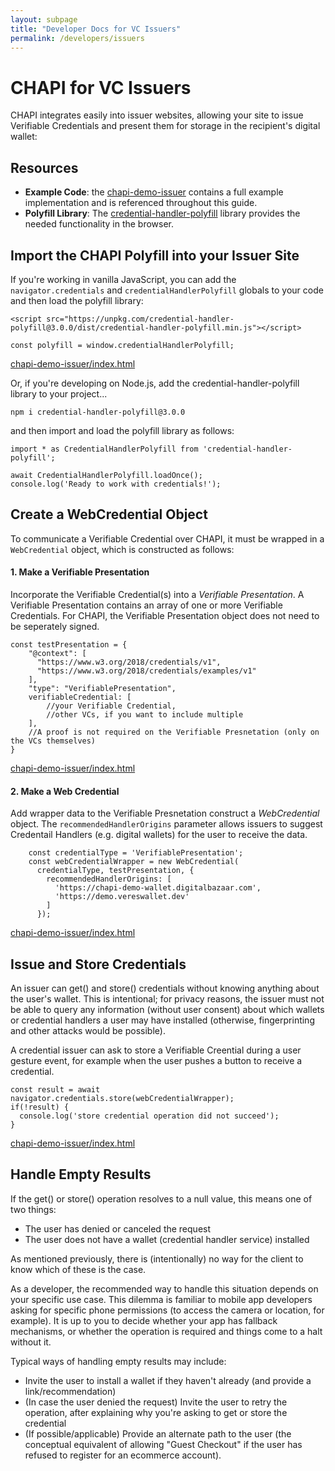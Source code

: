 ```yaml
---
layout: subpage
title: "Developer Docs for VC Issuers"
permalink: /developers/issuers
---
```

# CHAPI for VC Issuers
CHAPI integrates easily into issuer websites, allowing your site to issue Verifiable Credentials and present them for storage in the recipient's digital wallet:

## Resources
- **Example Code**: the [chapi-demo-issuer](https://github.com/credential-handler/chapi-demo-issuer) contains a full example implementation and is referenced throughout this guide. 
- **Polyfill Library**: The [credential-handler-polyfill](https://github.com/credential-handler/credential-handler-polyfill) library provides the needed functionality in the browser.

## Import the CHAPI Polyfill into your Issuer Site
If you're working in vanilla JavaScript, you can add the `navigator.credentials` and `credentialHandlerPolyfill` globals to your code and then load the polyfill library:

```
<script src="https://unpkg.com/credential-handler-polyfill@3.0.0/dist/credential-handler-polyfill.min.js"></script>

const polyfill = window.credentialHandlerPolyfill;
```
<p class="code-annotation">
  <a href="https://github.com/credential-handler/chapi-demo-issuer/blob/master/index.html"
  target="_blank" rel="noopener noreferrer"> chapi-demo-issuer/index.html </a>
</p>


Or, if you're developing on Node.js, add the credential-handler-polyfill library to your project...

```
npm i credential-handler-polyfill@3.0.0
``` 

and then import and load the polyfill library as follows:

```
import * as CredentialHandlerPolyfill from 'credential-handler-polyfill';

await CredentialHandlerPolyfill.loadOnce();
console.log('Ready to work with credentials!');
```

## Create a WebCredential Object
To communicate a Verifiable Credential over CHAPI, it must be wrapped in a `WebCredential` object, which is constructed as follows:

#### 1. Make a Verifiable Presentation
Incorporate the Verifiable Credential(s) into a *Verifiable Presentation*.  A Verifiable Presentation contains an array of one or more Verifiable Credentials. For CHAPI, the Verifiable Presentation object does not need to be seperately signed.

```
const testPresentation = {
    "@context": [
      "https://www.w3.org/2018/credentials/v1",
      "https://www.w3.org/2018/credentials/examples/v1"
    ],
    "type": "VerifiablePresentation",
    verifiableCredential: [
        //your Verifiable Credential,
        //other VCs, if you want to include multiple
    ],
    //A proof is not required on the Verifiable Presnetation (only on the VCs themselves)
}
```
<p class="code-annotation">
  <a href="https://github.com/credential-handler/chapi-demo-issuer/blob/master/index.html"
  target="_blank" rel="noopener noreferrer"> chapi-demo-issuer/index.html </a>
</p>

#### 2. Make a Web Credential
Add wrapper data to the Verifiable Presnetation construct a *WebCredential* object.  The `recommendedHandlerOrigins` parameter allows issuers to suggest Credentail Handlers (e.g. digital wallets) for the user to receive the data. 

```
    const credentialType = 'VerifiablePresentation';
    const webCredentialWrapper = new WebCredential(
      credentialType, testPresentation, {
        recommendedHandlerOrigins: [
          'https://chapi-demo-wallet.digitalbazaar.com',
          'https://demo.vereswallet.dev'
        ]
      });
```
<p class="code-annotation">
  <a href="https://github.com/credential-handler/chapi-demo-issuer/blob/master/index.html"
  target="_blank" rel="noopener noreferrer"> chapi-demo-issuer/index.html </a>
</p>

## Issue and Store Credentials
An issuer can get() and store() credentials without knowing anything about the user's wallet. This is intentional; for privacy reasons, the issuer must not be able to query any information (without user consent) about which wallets or credential handlers a user may have installed (otherwise, fingerprinting and other attacks would be possible).

A credential issuer can ask to store a Verifiable Creential during a user gesture event, for example when the user pushes a button to receive a credential.
```
const result = await navigator.credentials.store(webCredentialWrapper);
if(!result) {
  console.log('store credential operation did not succeed');
}
```
<p class="code-annotation">
  <a href="https://github.com/credential-handler/chapi-demo-issuer/blob/master/index.html"
  target="_blank" rel="noopener noreferrer"> chapi-demo-issuer/index.html </a>
</p>

## Handle Empty Results
If the get() or store() operation resolves to a null value, this means one of two things:

- The user has denied or canceled the request
- The user does not have a wallet (credential handler service) installed

As mentioned previously, there is (intentionally) no way for the client to know which of these is the case.

As a developer, the recommended way to handle this situation depends on your specific use case. This dilemma is familiar to mobile app developers asking for specific phone permissions (to access the camera or location, for example). It is up to you to decide whether your app has fallback mechanisms, or whether the operation is required and things come to a halt without it.

Typical ways of handling empty results may include:

- Invite the user to install a wallet if they haven't already (and provide a link/recommendation)
- (In case the user denied the request) Invite the user to retry the operation, after explaining why you're asking to get or store the credential
- (If possible/applicable) Provide an alternate path to the user (the conceptual equivalent of allowing "Guest Checkout" if the user has refused to register for an ecommerce account).

